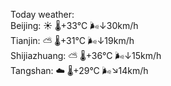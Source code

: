 Today weather:  
Beijing: ☀️   🌡️+33°C 🌬️↓30km/h  
Tianjin: ⛅️  🌡️+31°C 🌬️↓19km/h  
Shijiazhuang: ⛅️  🌡️+36°C 🌬️↓15km/h  
Tangshan: ☁️   🌡️+29°C 🌬️↘14km/h  

